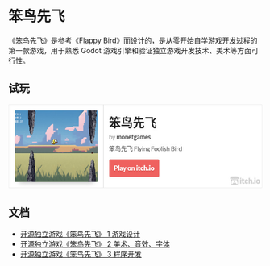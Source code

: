 # 笨鸟先飞

《笨鸟先飞》是参考《Flappy Bird》而设计的，是从零开始自学游戏开发过程的第一款游戏，用于熟悉 Godot 游戏引擎和验证独立游戏开发技术、美术等方面可行性。

## 试玩

<a href="https://monetgames.itch.io/flying-foolish-bird"><img src="./docs/pictures/itch.io.jpg" width="552" height="167"></a>

## 文档

* [开源独立游戏《笨鸟先飞》 1 游戏设计](./docs/FlyingFoolishBird1.md)
* [开源独立游戏《笨鸟先飞》 2 美术、音效、字体](/docs/FlyingFoolishBird2.md)
* [开源独立游戏《笨鸟先飞》 3 程序开发](./docs/FlyingFoolishBird3.md)
